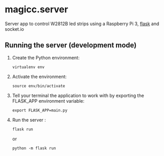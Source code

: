 # magicc.server

Server app to control W2812B led strips using a Raspberry Pi 3, [flask](https://flask.palletsprojects.com/en/1.1.x/) and socket.io

## Running the server (development mode)

1. Create the Python environment:
 
    `virtualenv env`
2. Activate the environment: 

    `source env/bin/activate`
3. Tell your terminal the application to work with by exporting the FLASK_APP environment variable: 

    `export FLASK_APP=main.py`
4. Run the server : 
    
    `flask run`
    
    or 
    
    `python -m flask run`
